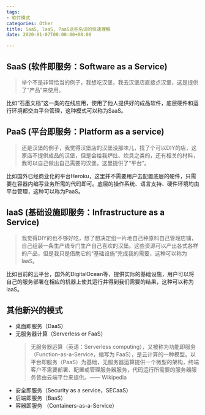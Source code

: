 ```yaml
---
tags:
- 软件模式
categories: Other
title: SaaS, laaS, PaaS这些名词的快速理解
date: 2020-01-07T00:00:00+08:00

---
```

## SaaS (软件即服务：Software as a Service)

> 举个不是非常恰当的例子，我想吃汉堡，我去汉堡店直接点汉堡，这是提供了“产品”来使用。

比如“石墨文档”这一类的在线应用，使用了他人提供好的成品软件，底层硬件和运行环境都交由平台管理，这种模式可以称为SaaS。

## PaaS (平台即服务：Platform as a service)

> 还是汉堡的例子，我觉得汉堡店的汉堡没那味儿，找了个可以DIY的店，这家店不提供成品的汉堡，但是会给我炉灶、炊具之类的，还有相关的材料，我可以自己做出自己需要的汉堡，这里提供了“平台”。

比如国外已经商业化的平台Heroku，这里并不需要用户去配置底层的硬件，只需要在容器内编写业务所需的代码即可。底层的操作系统、语言支持、硬件环境均由平台管理，这种可以称为PaaS。

## laaS (基础设施即服务：Infrastructure as a Service)

> 我觉得DIY的也不够好吃，想了想决定组一片地自己种原料自己管理店铺，自己组装一条生产线专门生产自己喜欢的汉堡。这些资源可以产出各式各样的产品，但是我只是借助它的“基础设施”完成我的需要，这种可以称为laaS。

比如目前的云平台，国外的DigitalOcean等，提供实际的基础设施，用户可以将自己的服务部署在相应的机器上使其运行并得到我们需要的结果，这种可以称为laaS。

## 其他新兴的模式

- 桌面即服务（DaaS）
- 无服务器计算（Serverless or FaaS）
	> 无服务器运算（英语：Serverless computing），又被称为功能即服务（Function-as-a-Service，缩写为 FaaS），是云计算的一种模型。以平台即服务（PaaS）为基础，无服务器运算提供一个微型的架构，终端客户不需要部署、配置或管理服务器服务，代码运行所需要的服务器服务皆由云端平台来提供。—— Wikipedia
- 安全即服务（Security as a service，SECaaS）
- 后端即服务（BaaS）
- 容器即服务 （Containers-as-a-Service）